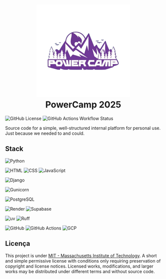 <h1 align="center">
  <img src="./assets/logo.png" height="300" width="300" alt="Logo PowerCamp 2025" /><br>
  PowerCamp 2025
</h1>

![GitHub License](https://img.shields.io/github/license/LucasGoncSilva/powercamp?labelColor=101010)
![GitHub Actions Workflow Status](https://img.shields.io/github/actions/workflow/status/LucasGoncSilva/powercamp/XXXXXX.yml?style=flat&labelColor=101010)

Source code for a simple, well-structured internal platform for personal use. Just because we needed to and could.

## Stack

![Python](https://img.shields.io/badge/Python-blue?style=for-the-badge&logo=python&logoColor=FFD43B)

![HTML](https://img.shields.io/badge/HTML5-E34F26?style=for-the-badge&logo=html5&logoColor=white)
![CSS](https://img.shields.io/badge/CSS3-1572B6?style=for-the-badge&logo=css3&logoColor=white)
![JavaScript](https://img.shields.io/badge/JavaScript-323330?style=for-the-badge&logo=JavaScript&logoColor=F7DF1E)

![Django](https://img.shields.io/badge/Django-092E20?style=for-the-badge&logo=django&logoColor=green)

![Gunicorn](https://img.shields.io/badge/gunicorn-2A8729.svg?style=for-the-badge&logo=gunicorn&logoColor=white)

![PostgreSQL](https://img.shields.io/badge/PostgreSQL-316192?style=for-the-badge&logo=postgresql&logoColor=white)

![Render](https://img.shields.io/badge/Render-46E3B7?style=for-the-badge&logo=render&logoColor=000&color=fff)
![Supabase](https://img.shields.io/badge/Supabase-181818?style=for-the-badge&logo=supabase&logoColor=3ecf8e)

![uv](https://img.shields.io/badge/uv-2b0231?style=for-the-badge&logo=uv)
![Ruff](https://img.shields.io/badge/Ruff-2b0231?style=for-the-badge&logo=ruff)

![GitHub](https://img.shields.io/badge/GitHub-fff?style=for-the-badge&logo=github&logoColor=181717)
![GitHub Actions](https://img.shields.io/badge/GitHub%20Actions-2088ff?style=for-the-badge&logo=github-actions&logoColor=fff)
![GCP](https://img.shields.io/badge/Google_Cloud_Platform-4285F4?style=for-the-badge&logo=google-cloud&logoColor=white)

## Licença

This project is under [MIT - Massachusetts Institute of Technology](https://choosealicense.com/licenses/mit/). A short and simple permissive license with conditions only requiring preservation of copyright and license notices. Licensed works, modifications, and larger works may be distributed under different terms and without source code.
